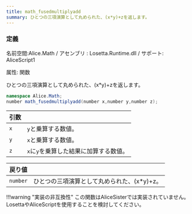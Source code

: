 ```yaml
---
title: math_fusedmultiplyadd
summary: ひとつの三項演算として丸められた、(x*y)+zを返します。
---
```


### 定義
名前空間:Alice.Math / アセンブリ : Losetta.Runtime.dll / サポート: AliceScript1

属性: 関数

ひとつの三項演算として丸められた、(x*y)+zを返します。

```cs title="AliceScript"
namespace Alice.Math;
number math_fusedmultiplyadd(number x,number y,number z);
```

|引数| |
|-|-|
|`x`|`y`と乗算する数値。|
|`y`|`x`と乗算する数値。|
|`z`|`x`に`y`を乗算した結果に加算する数値。|

|戻り値| |
|-|-|
|`number`|ひとつの三項演算として丸められた、(x*y)+z。|

!!!warning "実装の非互換性"
    この関数はAliceSisterでは実装されていません。LosettaやAliceScriptを使用することを検討してください。